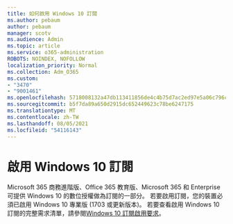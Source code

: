 ```yaml
---
title: 如何啟用 Windows 10 訂閱
ms.author: pebaum
author: pebaum
manager: scotv
ms.audience: Admin
ms.topic: article
ms.service: o365-administration
ROBOTS: NOINDEX, NOFOLLOW
localization_priority: Normal
ms.collection: Adm_O365
ms.custom:
- "3470"
- "9001461"
ms.openlocfilehash: 5718008132a47db113411856de4c4b75d7ac2ed97e5a06c796c5be06c535b932
ms.sourcegitcommit: b5f7da89a650d2915dc652449623c78be6247175
ms.translationtype: MT
ms.contentlocale: zh-TW
ms.lasthandoff: 08/05/2021
ms.locfileid: "54116143"
---
```

# <a name="activating-windows-10-subscriptions"></a>啟用 Windows 10 訂閱

Microsoft 365 商務進階版、Office 365 教育版、Microsoft 365 和 Enterprise 可提供 Windows 10 的數位授權做為訂閱的一部分。 若要啟用訂閱，您的裝置必須已啟用 Windows 10 專業版 (1703 或更新版本)。 若要查看啟用 Windows 10 訂閱的完整需求清單，請參閱[Windows 10 訂閱啟用要求](https://docs.microsoft.com/windows/deployment/windows-10-subscription-activation#requirements)。
